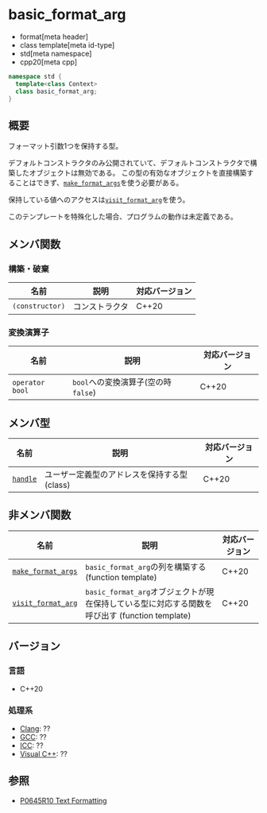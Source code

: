 # basic_format_arg
* format[meta header]
* class template[meta id-type]
* std[meta namespace]
* cpp20[meta cpp]

```cpp
namespace std {
  template<class Context>
  class basic_format_arg;
}
```

## 概要
フォーマット引数1つを保持する型。

デフォルトコンストラクタのみ公開されていて、デフォルトコンストラクタで構築したオブジェクトは無効である。
この型の有効なオブジェクトを直接構築することはできず、[`make_format_args`](make_format_args.md)を使う必要がある。

保持している値へのアクセスは[`visit_format_arg`](make_format_args.md)を使う。

このテンプレートを特殊化した場合、プログラムの動作は未定義である。

## メンバ関数
### 構築・破棄

| 名前            | 説明           | 対応バージョン |
|-----------------|----------------|----------------|
| `(constructor)` | コンストラクタ | C++20          |

### 変換演算子

| 名前            | 説明                              | 対応バージョン |
|-----------------|-----------------------------------|----------------|
| `operator bool`   | `bool`への変換演算子(空の時`false`) | C++20          |

## メンバ型

| 名前                                   | 説明                                         | 対応バージョン |
|----------------------------------------|----------------------------------------------|----------------|
| [`handle`](basic_format_arg/handle.md) | ユーザー定義型のアドレスを保持する型 (class) | C++20          |

## 非メンバ関数

| 名前                                      | 説明                                                                                             | 対応バージョン |
|-------------------------------------------|--------------------------------------------------------------------------------------------------|----------------|
| [`make_format_args`](make_format_args.md) | `basic_format_arg`の列を構築する (function template)                                             | C++20          |
| [`visit_format_arg`](make_format_args.md) | `basic_format_arg`オブジェクトが現在保持している型に対応する関数を呼び出す (function template)   | C++20          |

## バージョン
### 言語
- C++20

### 処理系
- [Clang](/implementation.md#clang): ??
- [GCC](/implementation.md#gcc): ??
- [ICC](/implementation.md#icc): ??
- [Visual C++](/implementation.md#visual_cpp): ??

## 参照

* [P0645R10 Text Formatting](http://www.open-std.org/jtc1/sc22/wg21/docs/papers/2019/p0645r10.html)
